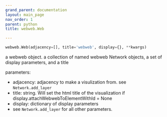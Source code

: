 ```yaml
---
grand_parent: documentation
layout: main_page
nav_order: 1
parent: python
title: webweb.Web

---
```


```python
webweb.Web(adjacency=[], title='webweb', display={}, **kwargs)
````

a webweb object.
a collection of named webweb Network objects, a set of display parameters, and a title

parameters:
- adjacency: adjacency to make a visulization from. see `Network.add_layer`
- title: string. Will set the html title of the visualization if display.attachWebwebToElementWithId = None
- display: dictionary of display parameters
- see `Network.add_layer` for all other parameters.